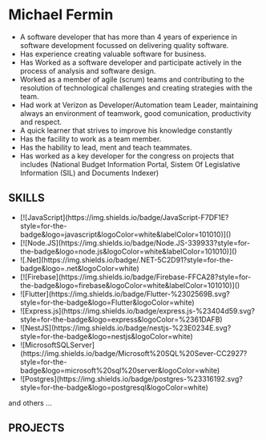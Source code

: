 
<h1> Michael Fermin </h1>
<ul>
 <li>A software developer that has more than 4 years of experience in software development focussed on delivering quality software.</li>  
<li>Has experience creating valuable software for business.</li> 
<li>Has Worked as a software developer and participate actively in the process of analysis and software design.</li> 
<li>Worked as a member of agile (scrum) teams and contributing to the resolution of technological challenges and creating strategies with the team.</li>
<li>Had work at Verizon as Developer/Automation team Leader, maintaining always an environment of teamwork, good comunication, productivity and respect.</li> 
<li> A quick learner that strives to improve his knowledge constantly </li>
<li>Has the facility to work as a team member.</li> 
<li>Has the hability to lead, ment and teach teammates.</li> 
<li>Has worked as a key developer for the congress on projects that includes (National Budget Information Portal, Sistem Of Legislative Information (SIL) and Documents Indexer)   
</ul>

## SKILLS
<ul>
<li> [![JavaScript](https://img.shields.io/badge/JavaScript-F7DF1E?style=for-the-badge&logo=javascript&logoColor=white&labelColor=101010)]() </li>
<li> [![Node.JS](https://img.shields.io/badge/Node.JS-339933?style=for-the-badge&logo=node.js&logoColor=white&labelColor=101010)]() </li>
<li> ![.Net](https://img.shields.io/badge/.NET-5C2D91?style=for-the-badge&logo=.net&logoColor=white) </li>
<li> [![Firebase](https://img.shields.io/badge/Firebase-FFCA28?style=for-the-badge&logo=firebase&logoColor=white&labelColor=101010)]() </li>
<li> ![Flutter](https://img.shields.io/badge/Flutter-%2302569B.svg?style=for-the-badge&logo=Flutter&logoColor=white) </li>
<li> ![Express.js](https://img.shields.io/badge/express.js-%23404d59.svg?style=for-the-badge&logo=express&logoColor=%2361DAFB) </li>
<li> ![NestJS](https://img.shields.io/badge/nestjs-%23E0234E.svg?style=for-the-badge&logo=nestjs&logoColor=white) </li> 
<li> ![MicrosoftSQLServer](https://img.shields.io/badge/Microsoft%20SQL%20Sever-CC2927?style=for-the-badge&logo=microsoft%20sql%20server&logoColor=white) </li>
<li> ![Postgres](https://img.shields.io/badge/postgres-%23316192.svg?style=for-the-badge&logo=postgresql&logoColor=white) </li>
</ul>
and others ...
 
 
## PROJECTS



<!---
ninjacksnake/ninjacksnake is a ✨ special ✨ repository because its `README.md` (this file) appears on your GitHub profile.
You can click the Preview link to take a look at your changes.
--->
